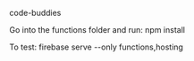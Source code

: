 code-buddies

Go into the functions folder and run: npm install

To test: firebase serve --only functions,hosting
